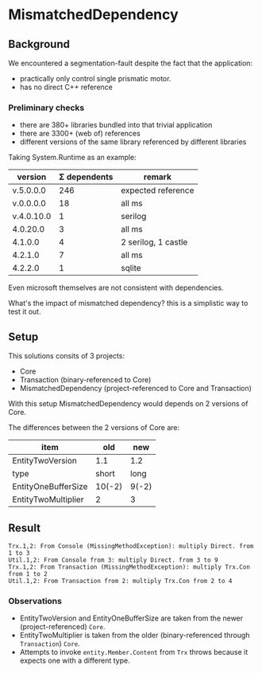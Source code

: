 # MismatchedDependency

## Background
We encountered a segmentation-fault despite the fact that the application:
- practically only control single prismatic motor.
- has no direct C++ reference

### Preliminary checks
- there are 380+ libraries bundled into that trivial application
- there are 3300+ (web of) references
- different versions of the same library referenced by different libraries

Taking System.Runtime as an example:

| version    | Σ dependents | remark               |
|------------|--------------|----------------------|
| v.5.0.0.0  | 246          | expected reference   |
| v.0.0.0.0  | 18           | all ms               |
| v.4.0.10.0 | 1            | serilog              |
| 4.0.20.0   | 3            | all ms               |
| 4.1.0.0    | 4            | 2 serilog, 1 castle  |
| 4.2.1.0    | 7            | all ms               |
| 4.2.2.0    | 1            | sqlite               |

Even microsoft themselves are not consistent with dependencies.

What's the impact of mismatched dependency? this is a simplistic way to test it out.

## Setup

This solutions consits of 3 projects:
- Core
- Transaction (binary-referenced to Core)
- MismatchedDependency (project-referenced to Core and Transaction)

With this setup MismatchedDependency would depends on 2 versions of Core.

The differences between the 2 versions of Core are:

| item                | old    | new   |
|---------------------|--------|-------|
| EntityTwoVersion    | 1.1    | 1.2   |
| type                | short  | long  |
| EntityOneBufferSize | 10(-2) | 9(-2) |
| EntityTwoMultiplier | 2      | 3     |

## Result

```
Trx.1,2: From Console (MissingMethodException): multiply Direct. from 1 to 3
Util.1,2: From Console from 3: multiply Direct. from 3 to 9
Trx.1,2: From Transaction (MissingMethodException): multiply Trx.Con from 1 to 2
Util.1,2: From Transaction from 2: multiply Trx.Con from 2 to 4
```

### Observations
- EntityTwoVersion and EntityOneBufferSize are taken from the newer (project-referenced) `Core`.
- EntityTwoMultiplier is taken from the older (binary-referenced through `Transaction`) `Core`.
- Attempts to invoke `entity.Member.Content` from `Trx` throws because it expects one with a different type.